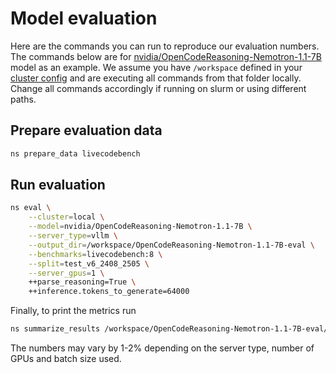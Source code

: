 # Model evaluation

Here are the commands you can run to reproduce our evaluation numbers.
The commands below are for [nvidia/OpenCodeReasoning-Nemotron-1.1-7B](https://huggingface.co/nvidia/OpenCodeReasoning-Nemotron-1.1-7B) model as an example.
We assume you have `/workspace` defined in your [cluster config](../../basics/cluster-configs.md) and are
executing all commands from that folder locally. Change all commands accordingly
if running on slurm or using different paths.

## Prepare evaluation data

```bash
ns prepare_data livecodebench
```

## Run evaluation

```bash
ns eval \
    --cluster=local \
    --model=nvidia/OpenCodeReasoning-Nemotron-1.1-7B \
    --server_type=vllm \
    --output_dir=/workspace/OpenCodeReasoning-Nemotron-1.1-7B-eval \
    --benchmarks=livecodebench:8 \
    --split=test_v6_2408_2505 \
    --server_gpus=1 \
    ++parse_reasoning=True \
    ++inference.tokens_to_generate=64000
```

Finally, to print the metrics run

```bash
ns summarize_results /workspace/OpenCodeReasoning-Nemotron-1.1-7B-eval/eval-results --cluster local
```

The numbers may vary by 1-2% depending on the server type, number of GPUs and batch size used.
